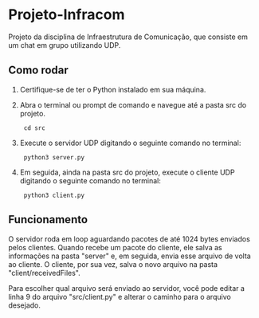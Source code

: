 # Projeto-Infracom

Projeto da disciplina de Infraestrutura de Comunicação, que consiste em um chat em grupo utilizando UDP.

## Como rodar

1. Certifique-se de ter o Python instalado em sua máquina.
2. Abra o terminal ou prompt de comando e navegue até a pasta src do projeto.

        cd src

3. Execute o servidor UDP digitando o seguinte comando no terminal:

        python3 server.py

4. Em seguida, ainda na pasta src do projeto, execute o cliente UDP digitando o seguinte comando no terminal:

        python3 client.py

## Funcionamento

O servidor roda em loop aguardando pacotes de até 1024 bytes enviados pelos clientes. Quando recebe um pacote do cliente, ele salva as informações na pasta "server" e, em seguida, envia esse arquivo de volta ao cliente. O cliente, por sua vez, salva o novo arquivo na pasta "client/receivedFiles".

Para escolher qual arquivo será enviado ao servidor, você pode editar a linha 9 do arquivo "src/client.py" e alterar o caminho para o arquivo desejado.